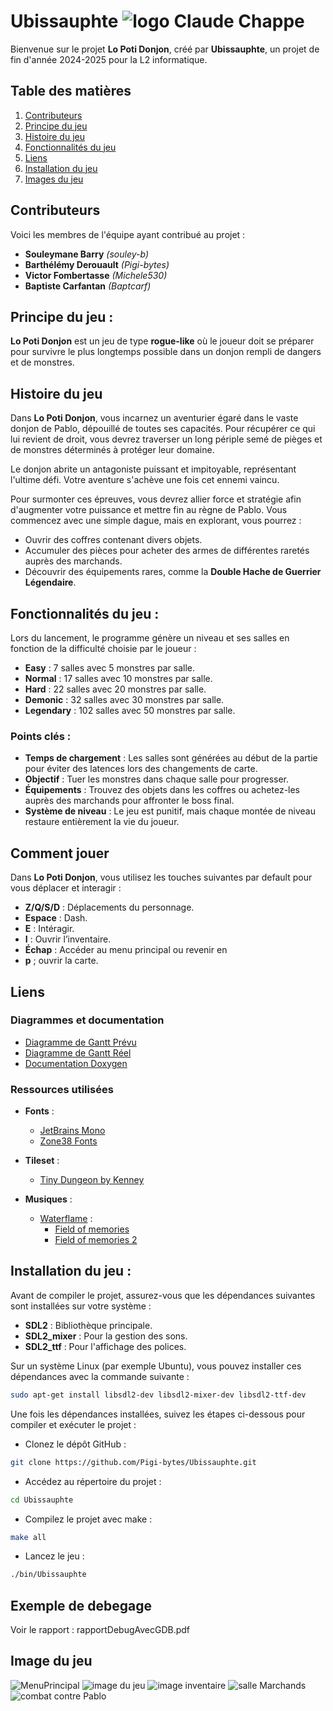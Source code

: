 # Ubissauphte ![logo Claude Chappe](assets/imgReadme/Claude.png)

Bienvenue sur le projet **Lo Poti Donjon**, créé par **Ubissauphte**, un projet de fin d'année 2024-2025 pour la L2 informatique.

## Table des matières
1. [Contributeurs](#contributeurs)
2. [Principe du jeu](#principe-du-jeu)
3. [Histoire du jeu](#histoire-du-jeu)
4. [Fonctionnalités du jeu](#fonctionnalités-du-jeu)
5. [Liens](#liens)
6. [Installation du jeu](#installation-du-jeu)
7. [Images du jeu](#images-du-jeu)


## Contributeurs

Voici les membres de l'équipe ayant contribué au projet :

- **Souleymane Barry** *(souley-b)*
- **Barthélémy Derouault** *(Pigi-bytes)*
- **Victor Fombertasse** *(Michele530)*
- **Baptiste Carfantan** *(Baptcarf)*


## Principe du jeu :

**Lo Poti Donjon** est un jeu de type **rogue-like** où le joueur doit se préparer pour survivre le plus longtemps possible dans un donjon rempli de dangers et de monstres.

## Histoire du jeu

Dans **Lo Poti Donjon**, vous incarnez un aventurier égaré dans le vaste donjon de Pablo, dépouillé de toutes ses capacités. Pour récupérer ce qui lui revient de droit, vous devrez traverser un long périple semé de pièges et de monstres déterminés à protéger leur domaine.

Le donjon abrite un antagoniste puissant et impitoyable, représentant l'ultime défi. Votre aventure s'achève une fois cet ennemi vaincu.

Pour surmonter ces épreuves, vous devrez allier force et stratégie afin d'augmenter votre puissance et mettre fin au règne de Pablo. Vous commencez avec une simple dague, mais en explorant, vous pourrez :

- Ouvrir des coffres contenant divers objets.
- Accumuler des pièces pour acheter des armes de différentes raretés auprès des marchands.
- Découvrir des équipements rares, comme la **Double Hache de Guerrier Légendaire**.

## Fonctionnalités du jeu :

Lors du lancement, le programme génère un niveau et ses salles en fonction de la difficulté choisie par le joueur :

- **Easy** : 7 salles avec 5 monstres par salle.
- **Normal** : 17 salles avec 10 monstres par salle.
- **Hard** : 22 salles avec 20 monstres par salle.
- **Demonic** : 32 salles avec 30 monstres par salle.
- **Legendary** : 102 salles avec 50 monstres par salle.

### Points clés :
- **Temps de chargement** : Les salles sont générées au début de la partie pour éviter des latences lors des changements de carte.
- **Objectif** : Tuer les monstres dans chaque salle pour progresser.
- **Équipements** : Trouvez des objets dans les coffres ou achetez-les auprès des marchands pour affronter le boss final.
- **Système de niveau** : Le jeu est punitif, mais chaque montée de niveau restaure entièrement la vie du joueur.

## Comment jouer

Dans **Lo Poti Donjon**, vous utilisez les touches suivantes par default pour vous déplacer et interagir :

- **Z/Q/S/D** : Déplacements du personnage.
- **Espace** : Dash.
- **E** : Intéragir.
- **I** : Ouvrir l’inventaire.
- **Échap** : Accéder au menu principal ou revenir en 
- **p** ; ouvrir la carte.
 
## Liens

### Diagrammes et documentation
- [Diagramme de Gantt Prévu](https://docs.google.com/spreadsheets/d/1izmjEU3AdizAlb6oVq4sjDTDMpQiwE0Ea9UwfN2fawg/edit?usp=sharing)
- [Diagramme de Gantt Réel](https://docs.google.com/spreadsheets/d/1kdkzD_GTPsmrwCW2jH0_2ET8rOUeqwklMZoLPcJabdQ/edit?usp=sharing)
- [Documentation Doxygen](https://pigi-bytes.github.io/Ubissauphte/index.html)

### Ressources utilisées
- **Fonts** :
  - [JetBrains Mono](https://www.jetbrains.com/lp/mono/)
  - [Zone38 Fonts](https://www.zone38.net/font/)
- **Tileset** :
  - [Tiny Dungeon by Kenney](https://kenney-assets.itch.io/tiny-dungeon)

- **Musiques** :
  - [Waterflame](https://www.youtube.com/@WaterflameMusic) :
    - [Field of memories](https://youtu.be/rVTzv9qLyko?si=NbDb3IJQC-m9wbWO)
    - [Field of memories 2](https://youtu.be/yolbGaJD4AY?si=Bzbz0czA9FRo_Toc)

## Installation du jeu :
Avant de compiler le projet, assurez-vous que les dépendances suivantes sont installées sur votre système :  

- **SDL2** : Bibliothèque principale.
- **SDL2_mixer** : Pour la gestion des sons.
- **SDL2_ttf** : Pour l'affichage des polices.


Sur un système Linux (par exemple Ubuntu), vous pouvez installer ces dépendances avec la commande suivante :  

```bash 
sudo apt-get install libsdl2-dev libsdl2-mixer-dev libsdl2-ttf-dev 
```

Une fois les dépendances installées, suivez les étapes ci-dessous pour compiler et exécuter le projet :

- Clonez le dépôt GitHub :
```bash 
git clone https://github.com/Pigi-bytes/Ubissauphte.git
```

- Accédez au répertoire du projet :
```bash
cd Ubissauphte
``` 

- Compilez le projet avec make :
```bash
make all
```

- Lancez le jeu :
```bash
./bin/Ubissauphte 
```

## Exemple de debegage

Voir le rapport : rapportDebugAvecGDB.pdf

## Image du jeu

![MenuPrincipal](assets/imgReadme/menuPrincipal.png)
![image du jeu](assets/imgReadme/imageJeux.png)
![image inventaire](assets/imgReadme/inventaire.png)
![salle Marchands](assets/imgReadme/salleMarchant.png)
![combat contre Pablo](assets/imgReadme/explosionPablo.png)

